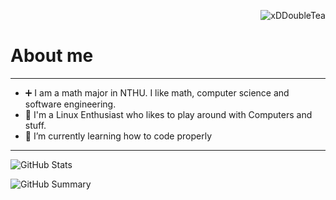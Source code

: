 <p align="right"> <img src="https://komarev.com/ghpvc/?username=xDDoubleTea&label=Profile%20views&color=0e75b6&size=24&style=flat" alt="xDDoubleTea" /> </p>  

# About me
---
- ➕ I am a math major in NTHU. I like math, computer science and software engineering.
- 🔭 I'm a Linux Enthusiast who likes to play around with Computers and stuff.
- 🌱 I’m currently learning how to code properly
---


![GitHub Stats](http://github-profile-summary-cards.vercel.app/api/cards/stats?username=xDDoubleTea&theme=tokyonight)  

![GitHub Summary](http://github-profile-summary-cards.vercel.app/api/cards/profile-details?username=xDDoubleTea&theme=tokyonight)


<!---
xDDoubleTea/xDDoubleTea is a ✨ special ✨ repository because its `README.md` (this file) appears on your GitHub profile.
You can click the Preview link to take a look at your changes.
--->
